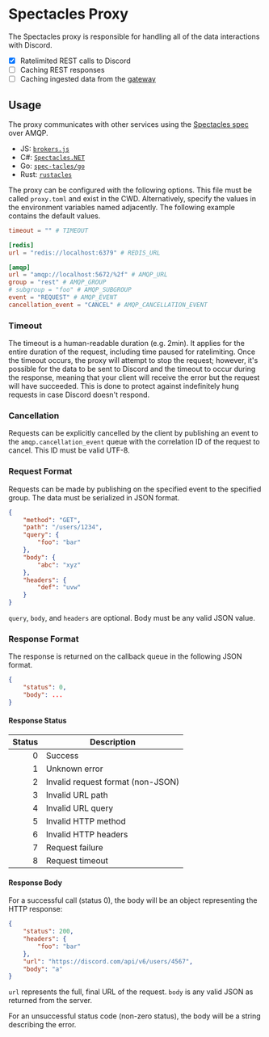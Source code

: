 # Spectacles Proxy

The Spectacles proxy is responsible for handling all of the data interactions with Discord.

- [x] Ratelimited REST calls to Discord
- [ ] Caching REST responses
- [ ] Caching ingested data from the [gateway](https://github.com/spec-tacles/gateway)

## Usage

The proxy communicates with other services using the [Spectacles spec](https://github.com/spec-tacles/spec) over AMQP.

- JS: [`brokers.js`](https://github.com/spec-tacles/brokers.js)
- C#: [`Spectacles.NET`](https://github.com/spec-tacles/Spectacles.NET)
- Go: [`spec-tacles/go`](https://github.com/spec-tacles/go)
- Rust: [`rustacles`](https://github.com/spec-tacles/rustacles)

The proxy can be configured with the following options. This file must be called `proxy.toml` and exist in the CWD. Alternatively, specify the values in the environment variables named adjacently. The following example contains the default values.

```toml
timeout = "" # TIMEOUT

[redis]
url = "redis://localhost:6379" # REDIS_URL

[amqp]
url = "amqp://localhost:5672/%2f" # AMQP_URL
group = "rest" # AMQP_GROUP
# subgroup = "foo" # AMQP_SUBGROUP
event = "REQUEST" # AMQP_EVENT
cancellation_event = "CANCEL" # AMQP_CANCELLATION_EVENT
```

### Timeout

The timeout is a human-readable duration (e.g. 2min). It applies for the entire duration of the request, including time paused for ratelimiting. Once the timeout occurs, the proxy will attempt to stop the request; however, it's possible for the data to be sent to Discord and the timeout to occur during the response, meaning that your client will receive the error but the request will have succeeded. This is done to protect against indefinitely hung requests in case Discord doesn't respond.

### Cancellation

Requests can be explicitly cancelled by the client by publishing an event to the `amqp.cancellation_event` queue with the correlation ID of the request to cancel. This ID must be valid UTF-8.

### Request Format

Requests can be made by publishing on the specified event to the specified group. The data must be serialized in JSON format.

```json
{
	"method": "GET",
	"path": "/users/1234",
	"query": {
		"foo": "bar"
	},
	"body": {
		"abc": "xyz"
	},
	"headers": {
		"def": "uvw"
	}
}
```

`query`, `body`, and `headers` are optional. Body must be any valid JSON value.

### Response Format

The response is returned on the callback queue in the following JSON format.

```json
{
	"status": 0,
	"body": ...
}
```

#### Response Status

**Status**|**Description**
-----:|-----
0|Success
1|Unknown error
2|Invalid request format (non-JSON)
3|Invalid URL path
4|Invalid URL query
5|Invalid HTTP method
6|Invalid HTTP headers
7|Request failure
8|Request timeout

#### Response Body

For a successful call (status 0), the body will be an object representing the HTTP response:

```json
{
	"status": 200,
	"headers": {
		"foo": "bar"
	},
	"url": "https://discord.com/api/v6/users/4567",
	"body": "a"
}
```

`url` represents the full, final URL of the request. `body` is any valid JSON as returned from the server.

For an unsuccessful status code (non-zero status), the body will be a string describing the error.

